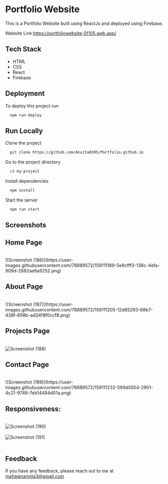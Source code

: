 
# Portfolio Website

This is a Portfolio Website built using ReactJs and deployed using Firebase.


Website Link:https://portfoliowebsite-5f105.web.app/





## Tech Stack

* HTML
* CSS
* React
* Firebase





## Deployment

To deploy this project run

```bash
  npm run deploy
```


## Run Locally

Clone the project

```bash
  git clone https://github.com/Anvita0305/Portfolio.github.io
```

Go to the project directory

```bash
  cd my-project
```

Install dependencies

```bash
  npm install
```

Start the server

```bash
  npm run start
```



## Screenshots

## Home Page
<br>
![Screenshot (186)](https://user-images.githubusercontent.com/78889572/159111189-5e8cfff3-138c-4efa-909d-2882ae6a9252.png)
<br>

## About Page
<br>
![Screenshot (187)](https://user-images.githubusercontent.com/78889572/159111205-12d85293-68b7-438f-898b-ad34f8f0ccf8.png)
<br>

## Projects Page
<br>![Screenshot (188)](https://user-images.githubusercontent.com/78889572/159111218-b5fbbda8-7e5b-4eda-83c7-52da74dbc759.png)
<br>

## Contact Page
<br>
![Screenshot (189)](https://user-images.githubusercontent.com/78889572/159111232-589d0554-2901-4c21-9746-7eb14484d01a.png)
<br>

## Responsiveness:
<br>![Screenshot (190)](https://user-images.githubusercontent.com/78889572/159111254-35a2d0dc-e654-4f17-b832-dee2835a73e3.png)
<br><br>
![Screenshot (191)](https://user-images.githubusercontent.com/78889572/159111255-593278b1-72bf-48f2-be0a-0908f111b020.png)
<br>
<br>

## Feedback

If you have any feedback, please reach out to me at mahajananvita3@gmail.com



